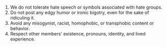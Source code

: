 1. We do not tolerate hate speech or symbols associated with hate groups.
2. Do not post any edgy humor or ironic bigotry, even for the sake of ridiculing it.
3. Avoid any misogynist, racist, homophobic, or transphobic content or behavior.
4. Respect other members' existence, pronouns, identity, and lived experience.
